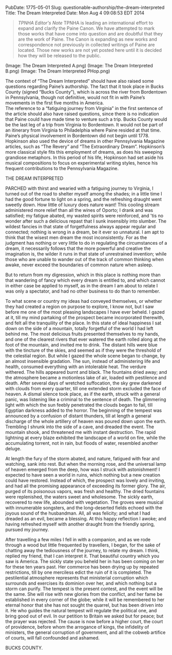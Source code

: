 PubDate: 1775-05-01
Slug: questionable-authorship/the-dream-interpreted
Title: The Dream Interpreted
Date: Mon Aug  4 09:08:53 EDT 2014

> *TPNHA Editor's Note*
> TPNHA is leading an international effort to expand and clarify the
> Paine Canon. We have attempted to mark those works that have come into
> question and are doubtful that they are the work of Paine. The Canon
> is expanding as new works and correspondence not previously in
> collected writings of Paine are located. Those new works are not yet
> posted here until it is decided how they will be released to the
> public.

   (Image: The Dream Interpreted A.png)  (Image: The Dream Interpreted B.png)  (Image: The Dream Interpreted PHop.png)

   The context of “The Dream Interpreted” should have also raised some questions regarding Paine’s authorship. 
   The fact that it took place in Bucks County (signed “Bucks County”), which is across the river from Bordentown 
   in Pennsylvania, though not definitive, would not fit in with Paine’s movements in the first five months in America.  
   The reference to a “fatiguing journey from Virginia” in the first sentence of the article should also have raised questions, 
   since there is no indication that Paine could have made time to venture such a trip. Bucks County would be the last leg 
   of a trip from Virginia to Bordentown. It would not be part of an itinerary from Virginia to Philadelphia where Paine 
   resided at that time. Paine’s physical involvement in Bordentown did not begin until 1778.
	Hopkinson also used the device of dreams in other Pennsylvania Magazine articles, such as “The Revery” and 
   “The Extraordinary Dream”. Hopkinson’s more classical style fits this employment of dreams, as does his sweeping 
   grandiose metaphors. In this period of his life, Hopkinson had set aside his musical compositions to focus on 
   experimental writing styles, hence his frequent contributions to the Pennsylvania Magazine.
   
   THE DREAM INTERPRETED

   PARCHED with thirst and wearied with a fatiguing journey to Virginia, I
   turned out of the road to shelter myself among the shades; in a little
   time I had the good fortune to light on a spring, and the refreshing
   draught went sweetly down. How little of luxury does nature want! This
   cooling stream administered more relief than all the wines of Oporto; I
   drank and was satisfied; my fatigue abated, my wasted spirits were
   reinforced, and 'tis no wonder after such a delicious repast that I sunk
   insensibly into slumber. The wildest fancies in that state of
   forgetfulness always appear regular and connected; nothing is wrong in a
   dream, be it ever so unnatural. I am apt to think that the wisest men
   dream the most inconsistently. For as the judgment has nothing or very
   little to do in regulating the circumstances of a dream, it necessarily
   follows that the more powerful and creative the imagination is, the wilder
   it runs in that state of unrestrained invention; while those who are
   unable to wander out of the track of common thinking when awake, never
   exceed the boundaries of common nature when asleep.

   But to return from my digression, which in this place is nothing more than
   that wandering of fancy which every dream is entitled to, and which cannot
   in either case be applied to myself, as in the dream I am about to relate
   I was only a spectator, and had no other business to do than to remember.

   To what scene or country my ideas had conveyed themselves, or whether they
   had created a region on purpose to explore, I know not, but I saw before
   me one of the most pleasing landscapes I have ever beheld. I gazed at it,
   till my mind partaking of the prospect became incorporated therewith, and
   felt all the tranquility of the place. In this state of ideal happiness I
   sat down on the side of a mountain, totally forgetful of the world I had
   left behind me. The most delicious fruits presented themselves to my
   hands, and one of the clearest rivers that ever watered the earth rolled
   along at the foot of the mountain, and invited me to drink. The distant
   hills were blue with the tincture of the skies, and seemed as if they were
   the threshold of the celestial region. But while I gazed the whole scene
   began to change, by an almost insensible gradation. The sun, instead of
   administering life and health, consumed everything with an intolerable
   heat. The verdure withered. The hills appeared burnt and black. The
   fountains dried away; and the atmosphere became a motionless lake of air,
   loaded with pestilence and death. After several days of wretched
   suffocation, the sky grew darkened with clouds from every quarter, till
   one extended storm excluded the face of heaven. A dismal silence took
   place, as if the earth, struck with a general panic, was listening like a
   criminal to the sentence of death. The glimmering light with which the sun
   feebly penetrated the clouds began to fail, till Egyptian darkness added
   to the horror. The beginning of the tempest was announced by a confusion
   of distant thunders, till at length a general discharge of the whole
   artillery of heaven was poured down upon the earth. Trembling I shrunk
   into the side of a cave, and dreaded the event. The mountain shook, and
   threatened me with instant destruction. The rapid lightning at every blaze
   exhibited the landscape of a world on fire, while the accumulating
   torrent, not in rain, but floods of water, resembled another deluge.

   At length the fury of the storm abated, and nature, fatigued with fear and
   watching, sank into rest. But when the morning rose, and the universal
   lamp of heaven emerged from the deep, how was I struck with astonishment!
   I expected to have seen a world in ruins, which nothing but a new creation
   could have restored. Instead of which, the prospect was lovely and
   inviting, and had all the promising appearance of exceeding its former
   glory. The air, purged of its poisonous vapors, was fresh and healthy. The
   dried fountains were replenished, the waters sweet and wholesome. The
   sickly earth, recovered to new life, abounded with vegetation. The groves
   were musical with innumerable songsters, and the long-deserted fields
   echoed with the joyous sound of the husbandman. All, all was felicity; and
   what I had dreaded as an evil, became a blessing. At this happy reflection
   I awoke; and having refreshed myself with another draught from the
   friendly spring, pursued my journey.

   After travelling a few miles I fell in with a companion, and as we rode
   through a wood but little frequented by travellers, I began, for the sake
   of chatting away the tediousness of the journey, to relate my dream. I
   think, replied my friend, that I can interpret it. That beautiful country
   which you saw is America. The sickly state you beheld her in has been
   coming on her for these ten years past. Her commerce has been drying up by
   repeated restrictions, till by one merciless edict the ruin of it is
   completed. The pestilential atmosphere represents that ministerial
   corruption which surrounds and exercises its dominion over her, and which
   nothing but a storm can purify. The tempest is the present contest, and
   the event will be the same. She will rise with new glories from the
   conflict, and her fame be established in every corner of the globe; while
   it will be remembered to her eternal honor that she has not sought the
   quarrel, but has been driven into it. He who guides the natural tempest
   will regulate the political one, and bring good out of evil. In our
   petition to Britain we asked but for peace; but the prayer was rejected.
   The cause is now before a higher court, the court of providence, before
   whom the arrogance of kings, the infidelity of ministers, the general
   corruption of government, and all the cobweb artifice of courts, will fall
   confounded and ashamed.

   BUCKS COUNTY.


